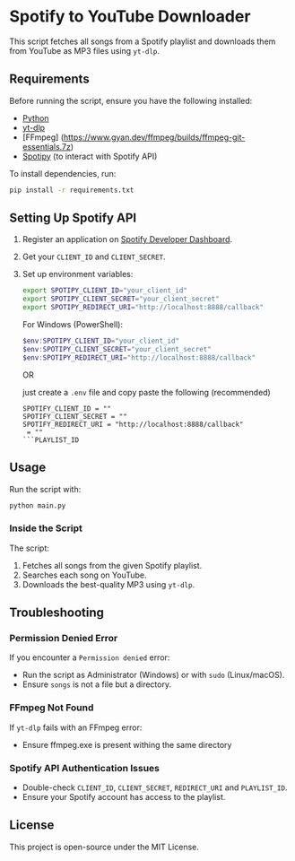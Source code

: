 # Spotify to YouTube Downloader

This script fetches all songs from a Spotify playlist and downloads them from YouTube as MP3 files using `yt-dlp`.

## Requirements

Before running the script, ensure you have the following installed:

- [Python](https://www.python.org/downloads/)
- [yt-dlp](https://github.com/yt-dlp/yt-dlp)
- [FFmpeg] (https://www.gyan.dev/ffmpeg/builds/ffmpeg-git-essentials.7z)
- [Spotipy](https://spotipy.readthedocs.io/en/2.16.1/) (to interact with Spotify API)

To install dependencies, run:
```sh
pip install -r requirements.txt
```

## Setting Up Spotify API
1. Register an application on [Spotify Developer Dashboard](https://developer.spotify.com/dashboard/applications).
2. Get your `CLIENT_ID` and `CLIENT_SECRET`.
3. Set up environment variables:
   ```sh
   export SPOTIPY_CLIENT_ID="your_client_id"
   export SPOTIPY_CLIENT_SECRET="your_client_secret"
   export SPOTIPY_REDIRECT_URI="http://localhost:8888/callback"
   ```
   For Windows (PowerShell):
   ```powershell
   $env:SPOTIPY_CLIENT_ID="your_client_id"
   $env:SPOTIPY_CLIENT_SECRET="your_client_secret"
   $env:SPOTIPY_REDIRECT_URI="http://localhost:8888/callback"
   ```
    OR

    just create a `.env` file and copy paste the following (recommended)
    ```env
    SPOTIFY_CLIENT_ID = ""
    SPOTIFY_CLIENT_SECRET = ""
    SPOTIFY_REDIRECT_URI = "http://localhost:8888/callback"
     = ""
    ```PLAYLIST_ID

## Usage

Run the script with:
```sh
python main.py
```

### Inside the Script
The script:
1. Fetches all songs from the given Spotify playlist.
2. Searches each song on YouTube.
3. Downloads the best-quality MP3 using `yt-dlp`.



## Troubleshooting

### Permission Denied Error
If you encounter a `Permission denied` error:
- Run the script as Administrator (Windows) or with `sudo` (Linux/macOS).
- Ensure `songs` is not a file but a directory.

### FFmpeg Not Found
If `yt-dlp` fails with an FFmpeg error:
- Ensure ffmpeg.exe is present withing the same directory

### Spotify API Authentication Issues
- Double-check `CLIENT_ID`, `CLIENT_SECRET`, `REDIRECT_URI` and `PLAYLIST_ID`.
- Ensure your Spotify account has access to the playlist.

## License
This project is open-source under the MIT License.

